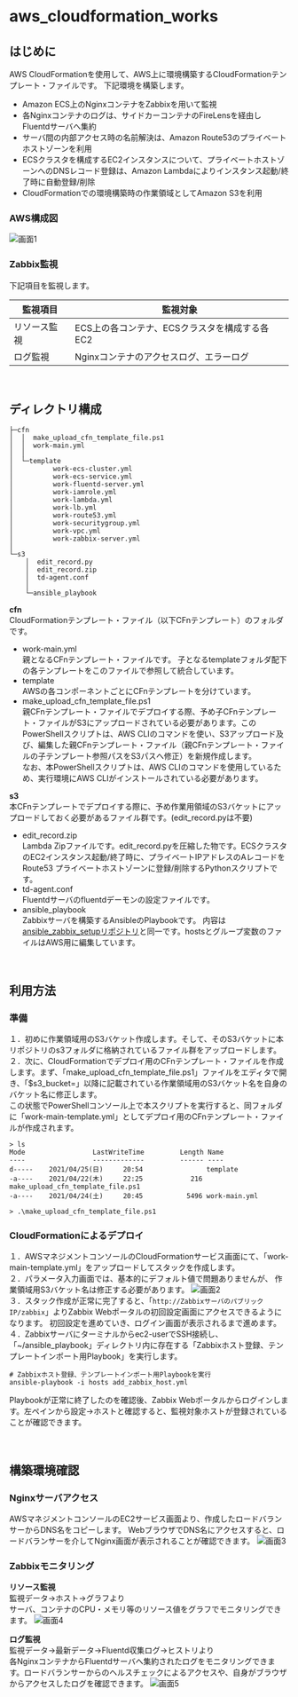 # aws_cloudformation_works
## はじめに
AWS CloudFormationを使用して、AWS上に環境構築するCloudFormationテンプレート・ファイルです。
下記環境を構築します。
- Amazon ECS上のNginxコンテナをZabbixを用いて監視
- 各Nginxコンテナのログは、サイドカーコンテナのFireLensを経由しFluentdサーバへ集約
- サーバ間の内部アクセス時の名前解決は、Amazon Route53のプライベートホストゾーンを利用
- ECSクラスタを構成するEC2インスタンスについて、プライベートホストゾーンへのDNSレコード登録は、Amazon Lambdaによりインスタンス起動/終了時に自動登録/削除
- CloudFormationでの環境構築時の作業領域としてAmazon S3を利用
### AWS構成図
![画面1](./img/AWS構成図.jpg)

### Zabbix監視
下記項目を監視します。  

| 監視項目 | 監視対象 |
|--|--|
| リソース監視 | ECS上の各コンテナ、ECSクラスタを構成する各EC2 |
| ログ監視  | Nginxコンテナのアクセスログ、エラーログ |

<br>

## ディレクトリ構成
```
├─cfn
│  │  make_upload_cfn_template_file.ps1
│  │  work-main.yml
│  │
│  └─template
│          work-ecs-cluster.yml
│          work-ecs-service.yml
│          work-fluentd-server.yml
│          work-iamrole.yml
│          work-lambda.yml
│          work-lb.yml
│          work-route53.yml
│          work-securitygroup.yml
│          work-vpc.yml
│          work-zabbix-server.yml
│
└─s3
    │  edit_record.py
    │  edit_record.zip
    │  td-agent.conf
    │
    └─ansible_playbook
```
**cfn**<br>
CloudFormationテンプレート・ファイル（以下CFnテンプレート）のフォルダです。
- work-main.yml<br>
親となるCFnテンプレート・ファイルです。
子となるtemplateフォルダ配下の各テンプレートをこのファイルで参照して統合しています。
- template<br>
AWSの各コンポーネントごとにCFnテンプレートを分けています。
- make_upload_cfn_template_file.ps1<br>
親CFnテンプレート・ファイルでデプロイする際、予め子CFnテンプレート・ファイルがS3にアップロードされている必要があります。このPowerShellスクリプトは、AWS CLIのコマンドを使い、S3アップロード及び、編集した親CFnテンプレート・ファイル（親CFnテンプレート・ファイルの子テンプレート参照パスをS3パスへ修正）を新規作成します。<br>
なお、本PowerShellスクリプトは、AWS CLIのコマンドを使用しているため、実行環境にAWS CLIがインストールされている必要があります。

**s3**<br>
本CFnテンプレートでデプロイする際に、予め作業用領域のS3バケットにアップロードしておく必要があるファイル群です。(edit_record.pyは不要)
- edit_record.zip<br>
Lambda Zipファイルです。edit_record.pyを圧縮した物です。ECSクラスタのEC2インスタンス起動/終了時に、プライベートIPアドレスのAレコードをRoute53 プライベートホストゾーンに登録/削除するPythonスクリプトです。
- td-agent.conf<br>
Fluentdサーバのfluentdデーモンの設定ファイルです。
- ansible_playbook<br>
Zabbixサーバを構築するAnsibleのPlaybookです。
内容は[ansible_zabbix_setupリポジトリ](https://github.com/sfarm21/ansible_zabbix_setup.git)と同一です。hostsとグループ変数のファイルはAWS用に編集しています。

<br>

## 利用方法

### 準備
１．初めに作業領域用のS3バケット作成します。そして、そのS3バケットに本リポジトリのs3フォルダに格納されているファイル群をアップロードします。<br>
２．次に、CloudFormationでデプロイ用のCFnテンプレート・ファイルを作成します。まず、「make_upload_cfn_template_file.ps1」ファイルをエディタで開き、「$s3_bucket=」以降に記載されている作業領域用のS3バケット名を自身のバケット名に修正します。<br>
この状態でPowerShellコンソール上で本スクリプトを実行すると、同フォルダに「work-main-template.yml」としてデプロイ用のCFnテンプレート・ファイルが作成されます。

```
> ls
Mode                 LastWriteTime         Length Name
----                 -------------         ------ ----
d-----    2021/04/25(日)     20:54                template
-a----    2021/04/22(木)     22:25            216 make_upload_cfn_template_file.ps1
-a----    2021/04/24(土)     20:45           5496 work-main.yml

> .\make_upload_cfn_template_file.ps1

```

### CloudFormationによるデプロイ
１．AWSマネジメントコンソールのCloudFormationサービス画面にて、「work-main-template.yml」をアップロードしてスタックを作成します。<br>
２．パラメータ入力画面では、基本的にデフォルト値で問題ありませんが、
作業領域用S3バケット名は修正する必要があります。
![画面2](./img/パラメータ画面.jpg)
<br>
３．スタック作成が正常に完了すると、「`http://ZabbixサーバのパブリックIP/zabbix`」よりZabbix Webポータルの初回設定画面にアクセスできるようになります。
初回設定を進めていき、ログイン画面が表示されるまで進めます。<br>
４．Zabbixサーバにターミナルからec2-userでSSH接続し、「~/ansible_playbook」ディレクトリ内に存在する「Zabbixホスト登録、テンプレートインポート用Playbook」を実行します。
```
# Zabbixホスト登録、テンプレートインポート用Playbookを実行
ansible-playbook -i hosts add_zabbix_host.yml
```
Playbookが正常に終了したのを確認後、Zabbix Webポータルからログインします。左ペインから設定→ホストと確認すると、監視対象ホストが登録されていることが確認できます。

<br>

## 構築環境確認
### Nginxサーバアクセス
AWSマネジメントコンソールのEC2サービス画面より、作成したロードバランサーからDNS名をコピーします。
WebブラウザでDNS名にアクセスすると、ロードバランサーを介してNginx画面が表示されることが確認できます。
![画面3](./img/nginx.jpg)

### Zabbixモニタリング
**リソース監視**<br>
監視データ→ホスト→グラフより<br>
サーバ、コンテナのCPU・メモリ等のリソース値をグラフでモニタリングできます。
![画面4](./img/zabbixグラフ.jpg)

**ログ監視**<br>
監視データ→最新データ→Fluentd収集ログ→ヒストリより<br>
各NginxコンテナからFluentdサーバへ集約されたログをモニタリングできます。ロードバランサーからのヘルスチェックによるアクセスや、自身がブラウザからアクセスしたログを確認できます。
![画面5](./img/zabbixログモニタ.jpg)

